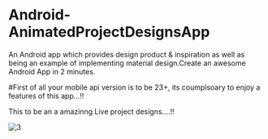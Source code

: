 # Android-AnimatedProjectDesignsApp
An Android app which provides design product &amp; inspiration as well as being an example of implementing material design.Create an awesome Android App  in 2 minutes.

#First of all your mobile api version is to be 23+, its coumplsoary to enjoy a features of this app...!!

This to be an a amazinng Live project designs....!!



![3](https://user-images.githubusercontent.com/62433956/91026230-20ac7c80-e618-11ea-80af-50f554efacf9.png)


